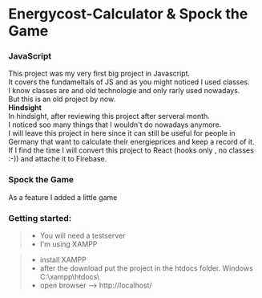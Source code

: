 # Energycost-Calculator & Spock the Game
### JavaScript

This project was my very first big project in Javascript.  
It covers the fundameltals of JS and  as you might noticed I used classes.  
I know classes are and old technologie and only rarly used nowadays.  
But this is an old project by now.  
**Hindsight**  
In hindsight, after reviewing this project after serveral month.  
I noticed soo many things that I wouldn't do nowadays anymore.  
I will leave this project in here since it can still be useful for people 
in Germany that want to calculate their energieprices and keep a record of it.  
If I find the time I will convert this project to React (hooks only , no classes :-)) and attache it to Firebase.

### Spock the Game
As a feature I added a little game  


### Getting started:

> - You will need a testserver  
> - I'm using XAMPP  

> - install XAMPP   
> - after the download put the project in the htdocs folder. Windows C:\xampp\htdocs\
> - open browser  --> http://localhost/

